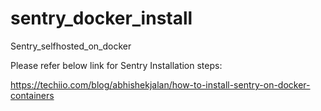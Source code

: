 # sentry_docker_install
Sentry_selfhosted_on_docker

Please refer below link for Sentry Installation steps:

https://techiio.com/blog/abhishekjalan/how-to-install-sentry-on-docker-containers